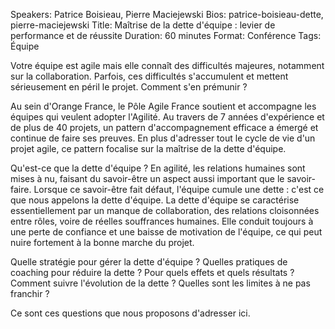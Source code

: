 Speakers: Patrice Boisieau, Pierre Maciejewski
Bios: patrice-boisieau-dette, pierre-maciejewski
Title: Maîtrise de la dette d'équipe : levier de performance et de réussite
Duration: 60 minutes
Format: Conférence
Tags: Équipe

Votre équipe est agile mais elle connaît des difficultés majeures, notamment sur la collaboration.
Parfois, ces difficultés s'accumulent et mettent sérieusement en péril le projet.
Comment s'en prémunir ?

Au sein d'Orange France, le Pôle Agile France soutient et accompagne les équipes qui veulent adopter l'Agilité.
Au travers de 7 années d'expérience et de plus de 40 projets, un pattern d'accompagnement efficace a émergé et continue de faire ses preuves.
En plus d'adresser tout le cycle de vie d'un projet agile, ce pattern focalise sur la maîtrise de la dette d'équipe.

Qu'est-ce que la dette d'équipe ?
En agilité, les relations humaines sont mises à nu, faisant du savoir-être un aspect aussi important que le savoir-faire.
Lorsque ce savoir-être fait défaut, l'équipe cumule une dette : c'est ce que nous appelons la dette d'équipe.
La dette d'équipe se caractérise essentiellement par un manque de collaboration, des relations cloisonnées entre rôles, voire de réelles souffrances humaines.
Elle conduit toujours à une perte de confiance et une baisse de motivation de l'équipe, ce qui peut nuire fortement à la bonne marche du projet.

Quelle stratégie pour gérer la dette d'équipe ?
Quelles pratiques de coaching pour réduire la dette ?
Pour quels effets et quels résultats ?
Comment suivre l'évolution de la dette ?
Quelles sont les limites à ne pas franchir ?

Ce sont ces questions que nous proposons d'adresser ici.

